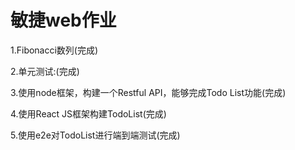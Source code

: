 # 敏捷web作业

1.Fibonacci​数列​(完成)

2.单元测试:(完成)

3.使用node框架，构建一个Restful API，能够完成Todo List功能(完成)

4.使用React JS框架构建TodoList(完成)

5.使用e2e对TodoList进行端到端测试(完成)
